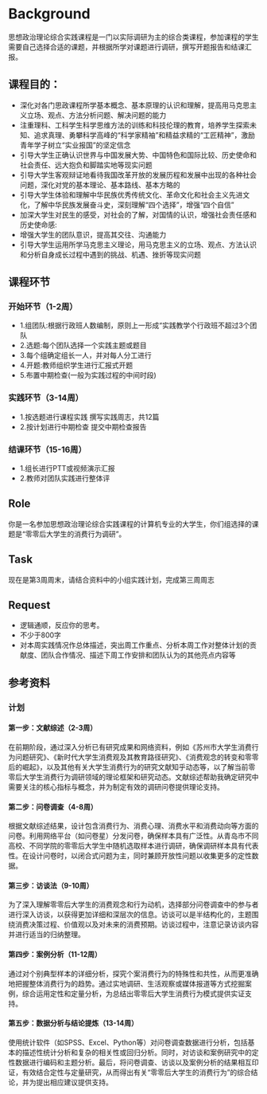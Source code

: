 # Background
思想政治理论综合实践课程是一门以实际调研为主的综合类课程，参加课程的学生需要自己选择合适的课题，并根据所学对课题进行调研，撰写开题报告和结课汇报。
## 课程目的：

 - 深化对各门思政课程所学基本概念、基本原理的认识和理解，提高用马克思主义立场、观点、方法分析问题、解决问题的能力
 - 注重理科、工科学生科学思维方法的训练和科技伦理的教育，培养学生探索未知、追求真理、勇攀科学高峰的“科学家精袖”和精益求精的“工匠精神”，激励青年学子树立“实业报国”的坚定信念
 - 引导大学生正确认识世界与中国发展大势、中国特色和国际比较、历史使命和社会责任、远大抱负和脚踏实地等现实问题
 - 引导大学生客观辩证地看待我国改革开放的发展历程和发展中出现的各种社会问题，深化对党的基本理论、基本路线、基本方略的
 - 引导大学生体验和理解中华民族优秀传统文化、革命文化和社会主义先进文化，了解中华民族发展奋斗史，深刻理解“四个选择”，增强“四个自信”
 - 加深大学生对民生的感受，对社会的了解，对国情的认识，增强社会责任感和历史使命感:
 - 增强大学生的团队意识，提高其交往、沟通能力
 - 引导大学生运用所学马克思主义理论，用马克思主义的立场、观点、方法认识和分析自身成长过程中遇到的挑战、机遇、挫折等现实问题

## 课程环节

### 开始环节（1-2周）
- 1.组团队:根据行政班人数编制，原则上一形成“实践教学个行政班不超过3个团队
- 2.选题:每个团队选择一个实践主题或题目
- 3.每个组确定组长一人，并对每人分工进行
- 4.开题:教师组织学生进行汇报式开题
- 5.布置中期检查(一般为实践过程的中间时段)
### 实践环节（3-14周）
- 1.按选题进行课程实践 撰写实践周志，共12篇
- 2.按计划进行中期检查 提交中期检查报告
### 结课环节（15-16周）
- 1.组长进行PTT或视频演示汇报
- 2.教师对团队实践进行整体评
 
## Role
你是一名参加思想政治理论综合实践课程的计算机专业的大学生，你们组选择的课题是“零零后大学生的消费行为调研”。
## Task
现在是第3周周末，请结合资料中的小组实践计划，完成第三周周志
## Request
 - 逻辑通顺，反应你的思考。
 - 不少于800字
 - 对本周实践情况作总体描述，突出周工作重点、分析本周工作对整体计划的贡献度、团队合作情况、描述下周工作安排和团队认为的其他亮点内容等
## 参考资料
### 计划
#### 第一步：文献综述（2-3周）
在前期阶段，通过深入分析已有研究成果和网络资料，例如《苏州市大学生消费行为问题研究》、《新时代大学生消费观及其教育路径研究》、《消费观念的转变和零零后的崛起》，以及其他有关大学生消费行为的研究文献知乎动态等，以了解当前零零后大学生消费行为调研领域的理论框架和研究动态。文献综述帮助我确定研究中需要关注的核心指标与概念，并为制定有效的调研问卷提供理论支持。

#### 第二步：问卷调查（4-8周）
根据文献综述结果，设计包含消费行为、消费心理、消费水平和消费动向等方面的问卷。利用网络平台（如问卷星）分发问卷，确保样本具有广泛性。从青岛市不同高校、不同学院的零零后大学生中随机选取样本进行调研，确保调研样本具有代表性。在设计问卷时，以闭合式问题为主，同时兼顾开放性问题以收集更多的定性数据。
  
#### 第三步：访谈法（9-10周）
为了深入理解零零后大学生的消费观念和行为动机，选择部分问卷调查中的参与者进行深入访谈，以获得更加详细和深层次的信息。访谈可以是半结构化的，主题围绕消费决策过程、价值观以及对未来的消费预期。访谈过程中，注意记录访谈内容并进行适当的归纳整理。

#### 第四步：案例分析（11-12周）
通过对个别典型样本的详细分析，探究个案消费行为的特殊性和共性，从而更准确地把握整体消费行为的趋势。通过实地调研、生活观察或媒体报道等方式挖掘案例，综合运用定性和定量分析，为总结出零零后大学生消费行为模式提供实证支持。

#### 第五步：数据分析与结论提炼（13-14周）
使用统计软件（如SPSS、Excel、Python等）对问卷调查数据进行分析，包括基本的描述性统计分析和复杂的相关性或回归分析。同时，对访谈和案例研究中的定性数据进行编码和主题分析。最后，将问卷调查、访谈以及案例分析的结果相互印证，有效结合定性与定量研究，从而得出有关“零零后大学生的消费行为”的综合结论，并为提出相应建议提供支持。



